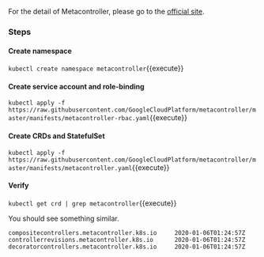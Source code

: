 For the detail of Metacontroller, please go to the [official site](https://metacontroller.app/guide/install/).

### Steps

#### Create namespace

`kubectl create namespace metacontroller`{{execute}}

#### Create service account and role-binding

`kubectl apply -f https://raw.githubusercontent.com/GoogleCloudPlatform/metacontroller/master/manifests/metacontroller-rbac.yaml`{{execute}}

#### Create CRDs and StatefulSet

`kubectl apply -f https://raw.githubusercontent.com/GoogleCloudPlatform/metacontroller/master/manifests/metacontroller.yaml`{{execute}}

#### Verify

`kubectl get crd | grep metacontroller`{{execute}}

You should see something similar.

```
compositecontrollers.metacontroller.k8s.io     2020-01-06T01:24:57Z
controllerrevisions.metacontroller.k8s.io      2020-01-06T01:24:57Z
decoratorcontrollers.metacontroller.k8s.io     2020-01-06T01:24:57Z
```
